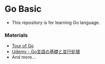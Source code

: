 # Go Basic

- This repository is for learning Go language.

### Materials

- [Tour of Go](https://tour.golang.org/)
- [Udemy - Go言語の基礎と並行処理](https://www.udemy.com/course/golang_concurrency/)
- And more...
